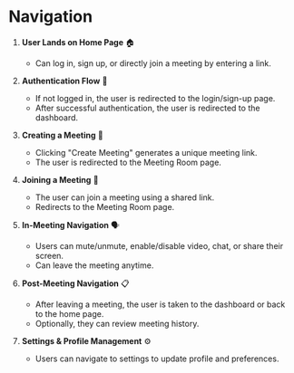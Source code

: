 # Navigation

1. **User Lands on Home Page** 🏠  
   - Can log in, sign up, or directly join a meeting by entering a link.

2. **Authentication Flow** 🔐  
   - If not logged in, the user is redirected to the login/sign-up page.
   - After successful authentication, the user is redirected to the dashboard.

3. **Creating a Meeting** 🎥  
   - Clicking "Create Meeting" generates a unique meeting link.
   - The user is redirected to the Meeting Room page.

4. **Joining a Meeting** 🔗  
   - The user can join a meeting using a shared link.
   - Redirects to the Meeting Room page.

5. **In-Meeting Navigation** 🗣️  
   - Users can mute/unmute, enable/disable video, chat, or share their screen.
   - Can leave the meeting anytime.

6. **Post-Meeting Navigation** 📋  
   - After leaving a meeting, the user is taken to the dashboard or back to the home page.
   - Optionally, they can review meeting history.

7. **Settings & Profile Management** ⚙️  
   - Users can navigate to settings to update profile and preferences.
